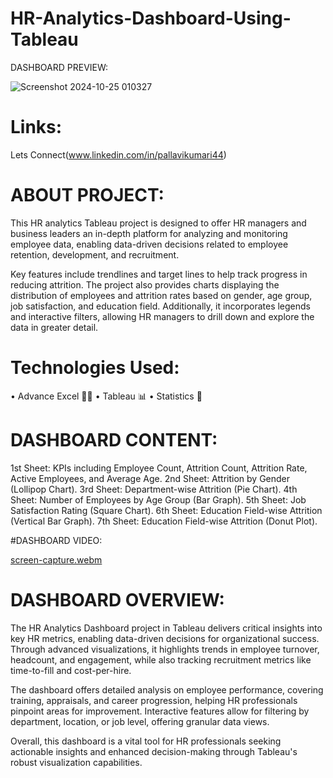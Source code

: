 # HR-Analytics-Dashboard-Using-Tableau

DASHBOARD PREVIEW: 

![Screenshot 2024-10-25 010327](https://github.com/user-attachments/assets/d905c46e-4ff4-4129-b5ed-9723785f0ad9)

# Links:
Lets Connect(www.linkedin.com/in/pallavikumari44)

# ABOUT PROJECT:
This HR analytics Tableau project is designed to offer HR managers and business leaders an in-depth platform for analyzing and monitoring employee data, enabling data-driven decisions related to employee retention, development, and recruitment.

Key features include trendlines and target lines to help track progress in reducing attrition. The project also provides charts displaying the distribution of employees and attrition rates based on gender, age group, job satisfaction, and education field. Additionally, it incorporates legends and interactive filters, allowing HR managers to drill down and explore the data in greater detail.

# Technologies Used:
• Advance Excel 👨‍💻 
• Tableau 📊
• Statistics 📜
 
# DASHBOARD CONTENT:
1st Sheet: KPIs including Employee Count, Attrition Count, Attrition Rate, Active Employees, and Average Age.
2nd Sheet: Attrition by Gender (Lollipop Chart).
3rd Sheet: Department-wise Attrition (Pie Chart).
4th Sheet: Number of Employees by Age Group (Bar Graph).
5th Sheet: Job Satisfaction Rating (Square Chart).
6th Sheet: Education Field-wise Attrition (Vertical Bar Graph).
7th Sheet: Education Field-wise Attrition (Donut Plot).

#DASHBOARD VIDEO:

[screen-capture.webm](https://github.com/user-attachments/assets/03e753e1-8fab-442c-bd90-41066d145fcf)



# DASHBOARD OVERVIEW:
The HR Analytics Dashboard project in Tableau delivers critical insights into key HR metrics, enabling data-driven decisions for organizational success. Through advanced visualizations, it highlights trends in employee turnover, headcount, and engagement, while also tracking recruitment metrics like time-to-fill and cost-per-hire.

The dashboard offers detailed analysis on employee performance, covering training, appraisals, and career progression, helping HR professionals pinpoint areas for improvement. Interactive features allow for filtering by department, location, or job level, offering granular data views.

Overall, this dashboard is a vital tool for HR professionals seeking actionable insights and enhanced decision-making through Tableau's robust visualization capabilities.


